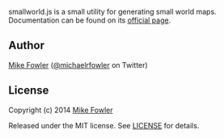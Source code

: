 smallworld.js is a small utility for generating small world maps. Documentation can be found on its [official page](http://mikefowler.me/smallworld.js).

## Author

[Mike Fowler](http://github.com/mikefowler) ([@michaelrfowler](http://twitter.com/michaelrfowler) on Twitter)

## License

Copyright (c) 2014 [Mike Fowler](http://github.com/mikefowler)

Released under the MIT license. See [LICENSE](https://github.com/mikefowler/smallworld.js/blob/master/LICENSE) for details.


